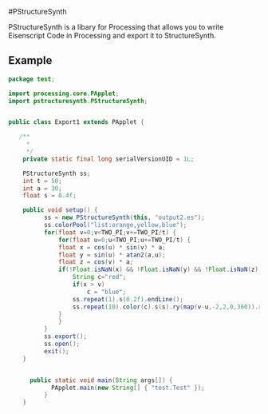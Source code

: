 #PStructureSynth

PStructureSynth is a libary for Processing that allows you to write Eisenscript Code in Processing and export it
to StructureSynth.

Example
------
```Java
package test;

import processing.core.PApplet;
import pstructuresynth.PStructureSynth;


public class Export1 extends PApplet {

   /**
	 * 
	 */
	private static final long serialVersionUID = 1L;

	PStructureSynth ss;
    int t = 50;
    int a = 30;
    float s = 0.4f;

	public void setup() {
		  ss = new PStructureSynth(this, "output2.es");
		  ss.colorPool("list:orange,yellow,blue");
		  for(float v=0;v<TWO_PI;v+=TWO_PI/t) {
			  for(float u=0;u<TWO_PI;u+=TWO_PI/t) {
			  float x = cos(u) * sin(v) * a;
			  float y = sin(u) * atan2(a,u);
			  float z = cos(v) * a;
			  if(!Float.isNaN(x) && !Float.isNaN(y) && !Float.isNaN(z)) {
				  String c="red";
				  if(x > v)
					  c = "blue";
				  ss.repeat(1).s(0.2f).endLine();
				  ss.repeat(10).color(c).s(s).ry(map(v-u,-2,2,0,360)).rx(map(v*u,-2,2,0,360)).x(x).y(y).z(z).box();
			  }
			  }
		  }
		  ss.export();
		  ss.open();
		  exit();
	}


	  public static void main(String args[]) {
		    PApplet.main(new String[] { "test.Test" });
		  }
	}
  ```
